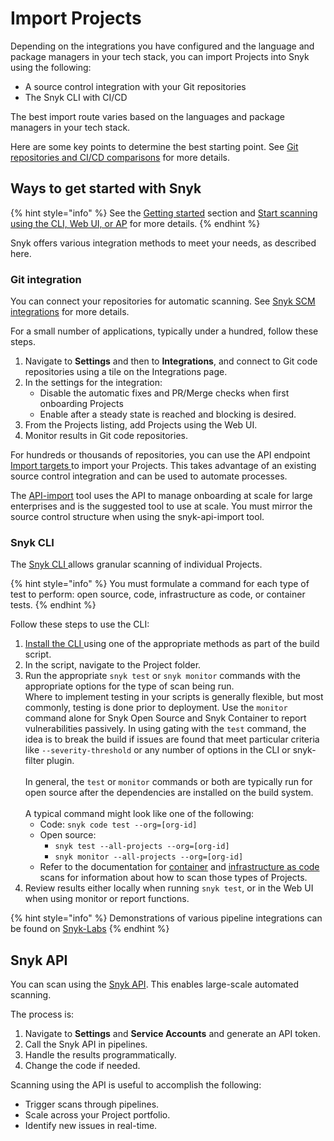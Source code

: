 # Import Projects

Depending on the integrations you have configured and the language and package managers in your tech stack, you can import Projects into Snyk using the following:&#x20;

* A source control integration with your Git repositories
* The Snyk CLI with CI/CD

The best import route varies based on the languages and package managers in your tech stack.&#x20;

Here are some key points to determine the best starting point. See [Git repositories and CI/CD comparisons](../../../cli-ide-and-ci-cd-integrations/git-repository-and-ci-cd-integrations-comparisons.md) for more details.

## Ways to get started with Snyk

{% hint style="info" %}
See the [Getting started](../../../getting-started/) section and [Start scanning using the CLI, Web UI, or AP](../../../scan-with-snyk/start-scanning.md) for more details.
{% endhint %}

Snyk offers various integration methods to meet your needs, as described here.

### Git integration

You can connect your repositories for automatic scanning. See [Snyk SCM integrations](../../../developer-tools/scms/organization-level-integrations/) for more details.

For a small number of applications, typically under a hundred, follow these steps.

1. Navigate to **Settings** and then to **Integrations**, and connect to Git code repositories using a tile on the Integrations page.
2. In the settings for the integration:
   * Disable the automatic fixes and PR/Merge checks when first onboarding Projects
   * Enable after a steady state is reached and blocking is desired.
3. From the Projects listing, add Projects using the Web UI.
4. Monitor results in Git code repositories.

For hundreds or thousands of repositories, you can use the API endpoint [Import targets ](../../../snyk-api/reference/import-projects-v1.md#org-orgid-integrations-integrationid-import)to import your Projects. This takes advantage of an existing source control integration and can be used to automate processes.

The [API-import](../../../scan-with-snyk/snyk-tools/tool-snyk-api-import/) tool uses the API to manage onboarding at scale for large enterprises and is the suggested tool to use at scale. You must mirror the source control structure when using the snyk-api-import tool.

### Snyk CLI

The [Snyk CLI ](../../../cli-ide-and-ci-cd-integrations/snyk-cli/)allows granular scanning of individual Projects.&#x20;

{% hint style="info" %}
You must formulate a command for each type of test to perform: open source, code, infrastructure as code, or container tests.
{% endhint %}

Follow these steps to use the CLI:

1. [Install the CLI ](../../../cli-ide-and-ci-cd-integrations/snyk-cli/install-or-update-the-snyk-cli/)using one of the appropriate methods as part of the build script.
2. In the script, navigate to the Project folder.
3. Run the appropriate `snyk test` or `snyk monitor` commands with the appropriate options for the type of scan being run. \
   Where to implement testing in your scripts is generally flexible, but most commonly, testing is done prior to deployment. Use the `monitor` command alone for Snyk Open Source and Snyk Container to report vulnerabilities passively. In using gating with the `test` command, the idea is to break the build if issues are found that meet particular criteria like `--severity-threshold` or any number of options in the CLI or snyk-filter plugin. \
   \
   In general, the `test` or `monitor` commands or both are typically run for open source after the dependencies are installed on the build system.\
   \
   A typical command might look like one of the following:
   * Code: `snyk code test --org=[org-id]`
   * Open source:&#x20;
     * `snyk test --all-projects --org=[org-id]`
     * `snyk monitor --all-projects --org=[org-id]`
   * Refer to the documentation for [container](../../../cli-ide-and-ci-cd-integrations/snyk-cli/scan-and-maintain-projects-using-the-cli/snyk-cli-for-snyk-container/) and [infrastructure as code](../../../cli-ide-and-ci-cd-integrations/snyk-cli/scan-and-maintain-projects-using-the-cli/snyk-cli-for-iac/) scans for information about how to scan those types of Projects.
4. Review results either locally when running `snyk test`, or in the Web UI when using monitor or report functions.

{% hint style="info" %}
Demonstrations of various pipeline integrations can be found on [Snyk-Labs](https://github.com/snyk-labs/snyk-cicd-integration-examples)
{% endhint %}

## Snyk API

You can scan using the [Snyk API](../../../snyk-api/overview.md). This enables large-scale automated scanning.

The process is:

1. Navigate to **Settings** and **Service Accounts** and generate an API token.
2. Call the Snyk API in pipelines.
3. Handle the results programmatically.
4. Change the code if needed.

Scanning using the API is useful to accomplish the following:

* Trigger scans through pipelines.
* Scale across your Project portfolio.
* Identify new issues in real-time.



